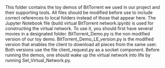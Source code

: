 This folder contains the toy demos of BitTorrent we used in our project and their supporting tools. 
All files should be modified before use to include correct references to local folders instead of those that appear here.
The Jupyter Notebook file (build virtual BitTorrent network.ipynb) is used for constructing the virtual network. 
To use it, you should first have several movies in a designated folder. 
BitTorrent_Demo.py is the non modified version of our toy demo. 
BitTorrent_Demo_LE_version.py is the modified version that enables the client to download all pieces from the same user. 
Both versions use the file client_request.py as a socket component. 
Before running the demos, one should wake up the virtual network into life by running Set_Virtual_Network.py. 
